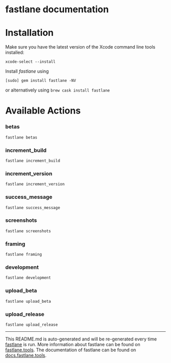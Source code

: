 fastlane documentation
================
# Installation

Make sure you have the latest version of the Xcode command line tools installed:

```
xcode-select --install
```

Install _fastlane_ using
```
[sudo] gem install fastlane -NV
```
or alternatively using `brew cask install fastlane`

# Available Actions
### betas
```
fastlane betas
```

### increment_build
```
fastlane increment_build
```

### increment_version
```
fastlane increment_version
```

### success_message
```
fastlane success_message
```

### screenshots
```
fastlane screenshots
```

### framing
```
fastlane framing
```

### development
```
fastlane development
```

### upload_beta
```
fastlane upload_beta
```

### upload_release
```
fastlane upload_release
```


----

This README.md is auto-generated and will be re-generated every time [fastlane](https://fastlane.tools) is run.
More information about fastlane can be found on [fastlane.tools](https://fastlane.tools).
The documentation of fastlane can be found on [docs.fastlane.tools](https://docs.fastlane.tools).
